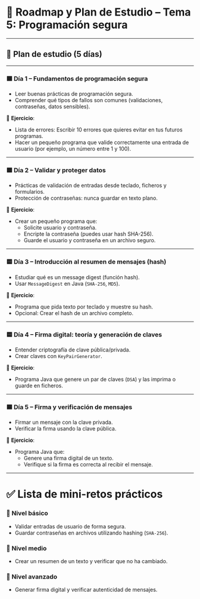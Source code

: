 # 🚀 Roadmap y Plan de Estudio – Tema 5: Programación segura

---

## 📅 Plan de estudio (5 días)

---

### 🟩 Día 1 – Fundamentos de programación segura

- Leer buenas prácticas de programación segura.
- Comprender qué tipos de fallos son comunes (validaciones, contraseñas, datos sensibles).

🧪 **Ejercicio**:

- Lista de errores: Escribir 10 errores que quieres evitar en tus futuros programas.
- Hacer un pequeño programa que valide correctamente una entrada de usuario (por ejemplo, un número entre 1 y 100).

---

### 🟩 Día 2 – Validar y proteger datos

- Prácticas de validación de entradas desde teclado, ficheros y formularios.
- Protección de contraseñas: nunca guardar en texto plano.

🧪 **Ejercicio**:

- Crear un pequeño programa que:
    - Solicite usuario y contraseña.
    - Encripte la contraseña (puedes usar hash SHA-256).
    - Guarde el usuario y contraseña en un archivo seguro.

---

### 🟨 Día 3 – Introducción al resumen de mensajes (hash)

- Estudiar qué es un message digest (función hash).
- Usar `MessageDigest` en Java (`SHA-256`, `MD5`).

🧪 **Ejercicio**:

- Programa que pida texto por teclado y muestre su hash.
- Opcional: Crear el hash de un archivo completo.

---

### 🟨 Día 4 – Firma digital: teoría y generación de claves

- Entender criptografía de clave pública/privada.
- Crear claves con `KeyPairGenerator`.

🧪 **Ejercicio**:

- Programa Java que genere un par de claves (`DSA`) y las imprima o guarde en ficheros.

---

### 🟦 Día 5 – Firma y verificación de mensajes

- Firmar un mensaje con la clave privada.
- Verificar la firma usando la clave pública.

🧪 **Ejercicio**:

- Programa Java que:
    - Genere una firma digital de un texto.
    - Verifique si la firma es correcta al recibir el mensaje.

---

# ✅ Lista de mini-retos prácticos

### 🔸 Nivel básico

-  Validar entradas de usuario de forma segura.
-  Guardar contraseñas en archivos utilizando hashing (`SHA-256`).

### 🔸 Nivel medio

-  Crear un resumen de un texto y verificar que no ha cambiado.

### 🔸 Nivel avanzado

-  Generar firma digital y verificar autenticidad de mensajes.